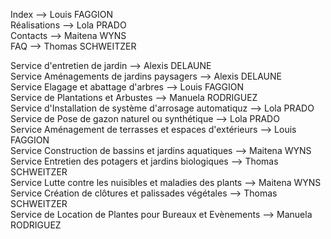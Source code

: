 Index --> Louis FAGGION<br>
Réalisations --> Lola PRADO<br>
Contacts --> Maitena WYNS<br>
FAQ --> Thomas SCHWEITZER<br>

Service d'entretien de jardin --> Alexis DELAUNE<br>
Service Aménagements de jardins paysagers --> Alexis DELAUNE<br>
Service Elagage et abattage d'arbres --> Louis FAGGION<br>
Service de Plantations et Arbustes --> Manuela RODRIGUEZ<br>
Service d'Installation de système d'arrosage automatiquz --> Lola PRADO<br>
Service de Pose de gazon naturel ou synthétique --> Lola PRADO <br>
Service Aménagement de terrasses et espaces d'extérieurs --> Louis FAGGION<br>
Service Construction de bassins et jardins aquatiques --> Maitena WYNS<br>
Service Entretien des potagers et jardins biologiques --> Thomas SCHWEITZER<br>
Service Lutte contre les nuisibles et maladies des plants --> Maitena WYNS<br>
Service Création de clôtures et palissades végétales --> Thomas SCHWEITZER<br>
Service de Location de Plantes pour Bureaux et Evènements --> Manuela RODRIGUEZ<br>

